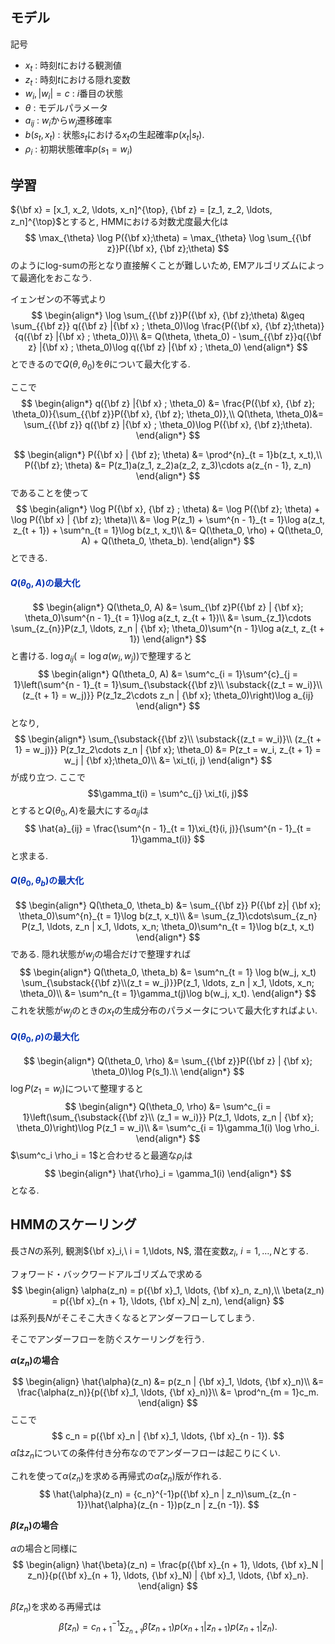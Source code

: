 ## モデル
記号

- $x_t$ : 時刻$t$における観測値
- $z_t$ : 時刻$t$における隠れ変数
- $w_i, |w_i| = c$ : $i$番目の状態
- $\theta$ : モデルパラメータ
- $a_{ij}$ : $w_i$から$w_j$遷移確率
- $b(s_t, x_t)$ : 状態$s_t$における$x_t$の生起確率$p(x_t | s_t)$. 
- $\rho_i$ : 初期状態確率$p(s_1 = w_i)$

## 学習
${\bf x} = [x_1, x_2, \ldots, x_n]^{\top}, {\bf z} = [z_1, z_2, \ldots, z_n]^{\top}$とすると, HMMにおける対数尤度最大化は
$$
\max_{\theta} \log P({\bf x};\theta) = \max_{\theta} \log \sum_{{\bf z}}P({\bf x}, {\bf z};\theta)
$$
のようにlog-sumの形となり直接解くことが難しいため, EMアルゴリズムによって最適化をおこなう. 

イェンゼンの不等式より
$$
\begin{align*}
\log \sum_{{\bf z}}P({\bf x}, {\bf z};\theta) &\geq \sum_{{\bf z}} q({\bf z} |{\bf x} ; \theta_0)\log \frac{P({\bf x}, {\bf z};\theta)}{q({\bf z} |{\bf x} ; \theta_0)}\\
&= Q(\theta, \theta_0) - \sum_{{\bf z}}q({\bf z} |{\bf x} ; \theta_0)\log q({\bf z} |{\bf x} ; \theta_0)
\end{align*}
$$
とできるので$Q(\theta, \theta_0)$を$\theta$について最大化する. 

ここで
$$
\begin{align*}
q({\bf z} |{\bf x} ; \theta_0) &= \frac{P({\bf x}, {\bf z}; \theta_0)}{\sum_{{\bf z}}P({\bf x}, {\bf z}; \theta_0)},\\
Q(\theta, \theta_0)&= \sum_{{\bf z}} q({\bf z} |{\bf x} ; \theta_0)\log P({\bf x}, {\bf z};\theta).
\end{align*}
$$

$$
\begin{align*}
P({\bf x} | {\bf z}; \theta) &= \prod^{n}_{t = 1}b(z_t, x_t),\\
P({\bf z}; \theta) &= P(z_1)a(z_1, z_2)a(z_2, z_3)\cdots a(z_{n - 1}, z_n)
\end{align*}
$$
であることを使って
$$
\begin{align*}
\log P({\bf x}, {\bf z} ; \theta) &= \log P({\bf z}; \theta) + \log P({\bf x} | {\bf z}; \theta)\\
&= \log P(z_1) + \sum^{n - 1}_{t = 1}\log a(z_t, z_{t + 1}) + \sum^n_{t = 1}\log b(z_t, x_t)\\
&= Q(\theta_0, \rho) + Q(\theta_0, A) + Q(\theta_0, \theta_b).
\end{align*}
$$
とできる. 

#### <font color="#0431B4">$Q(\theta_0, A)$の最大化</font>
$$
\begin{align*}
Q(\theta_0, A) &= \sum_{\bf z}P({\bf z} | {\bf x}; \theta_0)\sum^{n - 1}_{t = 1}\log a(z_t, z_{t + 1})\\
&= \sum_{z_1}\cdots \sum_{z_{n}}P(z_1, \ldots, z_n | {\bf x}; \theta_0)\sum^{n - 1}\log a(z_t, z_{t + 1})
\end{align*}
$$
と書ける. $\log a_{ij} ( = \log a(w_i, w_j))$で整理すると
$$
\begin{align*}
Q(\theta_0, A) &= \sum^c_{i = 1}\sum^{c}_{j = 1}\left(\sum^{n - 1}_{t = 1}\sum_{\substack{{\bf z}\\ \substack{(z_t = w_i)}\\ (z_{t + 1} = w_j)}} P(z_1z_2\cdots z_n | {\bf x}; \theta_0)\right)\log a_{ij}
\end{align*}
$$
となり, 
$$
\begin{align*}
\sum_{\substack{{\bf z}\\ \substack{(z_t = w_i)}\\ (z_{t + 1} = w_j)}} P(z_1z_2\cdots z_n | {\bf x}; \theta_0) &= P(z_t = w_i, z_{t + 1} = w_j | {\bf x};\theta_0)\\
&= \xi_t(i, j)
\end{align*}
$$
が成り立つ. ここで
$$\gamma_t(i) = \sum^c_{j} \xi_t(i, j)$$
とすると$Q(\theta_0, A)$を最大にする$a_{ij}$は
$$
\hat{a}_{ij} = \frac{\sum^{n - 1}_{t = 1}\xi_{t}(i, j)}{\sum^{n - 1}_{t = 1}\gamma_t(i)}
$$
と求まる. 

#### <font color="#0431B4">$Q(\theta_0 , \theta_b)$の最大化</font>
$$
\begin{align*}
Q(\theta_0, \theta_b) &= \sum_{{\bf z}} P({\bf z}| {\bf x}; \theta_0)\sum^{n}_{t = 1}\log b(z_t, x_t)\\
&= \sum_{z_1}\cdots\sum_{z_n} P(z_1, \ldots, z_n | x_1, \ldots, x_n; \theta_0)\sum^n_{t = 1}\log b(z_t, x_t)
\end{align*}
$$
である. 隠れ状態が$w_j$の場合だけで整理すれば
$$
\begin{align*}
Q(\theta_0, \theta_b) &= \sum^n_{t = 1} \log b(w_j, x_t) \sum_{\substack{{\bf z}\\(z_t = w_j)}}P(z_1, \ldots, z_n | x_1, \ldots, x_n; \theta_0)\\
&= \sum^n_{t = 1}\gamma_t(j)\log b(w_j, x_t).
\end{align*}
$$
これを状態が$w_j$のときの$x_t$の生成分布のパラメータについて最大化すればよい. 

#### <font color="#0431B4">$Q(\theta_0, \rho)$の最大化</font>
$$
\begin{align*}
Q(\theta_0, \rho) &= \sum_{{\bf z}}P({\bf z} | {\bf x}; \theta_0)\log P(s_1).\\
\end{align*}
$$
$\log P(z_1 = w_i)$について整理すると
$$
\begin{align*}
Q(\theta_0, \rho) &= \sum^c_{i = 1}\left(\sum_{\substack{{\bf z}\\ (z_1 = w_i)}} P(z_1, \ldots, z_n | {\bf x}; \theta_0)\right)\log P(z_1 = w_i)\\
&= \sum^c_{i = 1}\gamma_1(i) \log \rho_i.
\end{align*}
$$
$\sum^c_i \rho_i = 1$と合わせると最適な$\rho_i$は
$$
\begin{align*}
\hat{\rho}_i = \gamma_1(i)
\end{align*}
$$
となる. 

## HMMのスケーリング

長さ$N$の系列, 観測${\bf x}_i,\ i = 1,\ldots, N$, 潜在変数$z_i,\ i = 1,\ldots, N$とする. 

フォワード・バックワードアルゴリズムで求める
$$
\begin{align}
\alpha(z_n) = p({\bf x}_1, \ldots, {\bf x}_n, z_n),\\
\beta(z_n) = p({\bf x}_{n + 1}, \ldots, {\bf x}_N| z_n),
\end{align}
$$
は系列長$N$がそこそこ大きくなるとアンダーフローしてしまう. 

そこでアンダーフローを防ぐスケーリングを行う.

**${\alpha}(z_n)$の場合**

$$
\begin{align}
\hat{\alpha}(z_n) &= p(z_n | {\bf x}_1, \ldots, {\bf x}_n)\\
&= \frac{\alpha(z_n)}{p({\bf x}_1, \ldots, {\bf x}_n)}\\
&= \prod^n_{m = 1}c_m.
\end{align}
$$
ここで
$$
c_n =  p({\bf x}_n | {\bf x}_1, \ldots, {\bf x}_{n - 1}).
$$
$\hat{\alpha}$は$z_n$についての条件付き分布なのでアンダーフローは起こりにくい. 

これを使って$\alpha(z_n)$を求める再帰式の$\hat{\alpha}(z_n)$版が作れる.
$$
\hat{\alpha}(z_n) = {c_n}^{-1}p({\bf x}_n | z_n)\sum_{z_{n - 1}}\hat{\alpha}(z_{n - 1})p(z_n | z_{n -1}).
$$

**${\beta}(z_n)$の場合**

$\alpha$の場合と同様に
$$
\begin{align}
\hat{\beta}(z_n) = \frac{p({\bf x}_{n + 1}, \ldots, {\bf x}_N | z_n)}{p({\bf x}_{n + 1}, \ldots, {\bf x}_N) | {\bf x}_1, \ldots, {\bf x}_n}.
\end{align}
$$

$\hat{\beta}(z_n)$を求める再帰式は
$$
\hat{\beta}(z_n) = {c_{n + 1}}^{-1}\sum_{z_{n + 1}} \hat{\beta}(z_{n + 1})p(x_{n + 1}| z_{n + 1})p(z_{n + 1} | z_n).
$$












